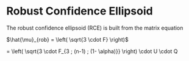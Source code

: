 # Robust Confidence Ellipsoid
 
 
 The robust confidence ellipsoid (RCE) is built from the matrix equation
 
 $\hat{\mu}_{rob} = \left( \sqrt{3 \cdot F} \right)$
 
 = \left( \sqrt{3 \cdot F_{3 ; (n-1) ; (1- \alpha)}} \right) \cdot U \cdot Q
